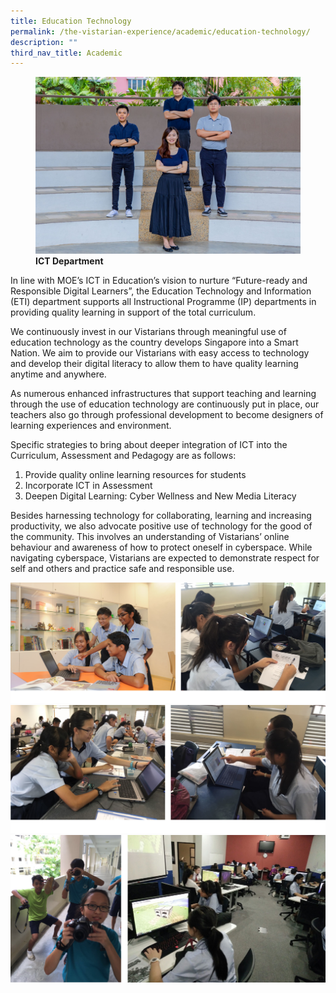 ```yaml
---
title: Education Technology
permalink: /the-vistarian-experience/academic/education-technology/
description: ""
third_nav_title: Academic
---
```

<figure>
<img src="/images/ICT%20Department.jpg">
<figcaption> <strong>ICT Department</strong> </figcaption>
</figure>

In line with MOE’s ICT in Education’s vision to nurture “Future-ready and Responsible Digital Learners”, the Education Technology and Information (ETI) department supports all Instructional Programme (IP) departments in providing quality learning in support of the total curriculum.  

  

We continuously invest in our Vistarians through meaningful use of education technology as the country develops Singapore into a Smart Nation. We aim to provide our Vistarians with easy access to technology and develop their digital literacy to allow them to have quality learning anytime and anywhere.

As numerous enhanced infrastructures that support teaching and learning through the use of education technology are continuously put in place, our teachers also go through professional development to become designers of learning experiences and environment.

Specific strategies to bring about deeper integration of ICT into the Curriculum, Assessment and Pedagogy are as follows: 

1.  Provide quality online learning resources for students
2.  Incorporate ICT in Assessment
3.  Deepen Digital Learning: Cyber Wellness and New Media Literacy

Besides harnessing technology for collaborating, learning and increasing productivity, we also advocate positive use of technology for the good of the community. This involves an understanding of Vistarians’ online behaviour and awareness of how to protect oneself in cyberspace. While navigating cyberspace, Vistarians are expected to demonstrate respect for self and others and practice safe and responsible use.

![](/images/ICT1.png)
![](/images/ICT2.png)
![](/images/ICT3.png)